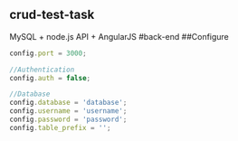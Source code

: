 ## crud-test-task
MySQL + node.js API + AngularJS
#back-end
##Configure
```javascript
config.port = 3000;

//Authentication
config.auth = false;

//Database
config.database = 'database';
config.username = 'username';
config.password = 'password';
config.table_prefix = '';
